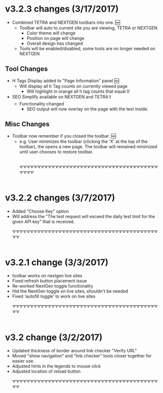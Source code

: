 # v3.2.3 changes (3/17/2017)
* Combined TETRA and NEXTGEN toolbars into one. :new:
  * Toolbar will auto to current site you are viewing, TETRA or NEXTGEN
    * Color theme will change
    * Position on page will change
    * Overall design has changed
  * Tools will be enabled/disabled, some tools are no longer needed on NEXTGEN
## Tool Changes
* H Tags Display added to "Page Information" panel :new:
  * Will display all h Tag counts on currently viewed page
    * Will highlight in orange all h tag counts that equal 0
* SEO Simplify available on NEXTGEN and TETRA :exclamation:
  * Functionality changed
    * SEO output will now overlay on the page with the text inside.
## Misc Changes
* Toolbar now remember if you closed the toolbar. :new:
  * e.g. User minimizes the toolbar (clicking the 'X' at the top of the toolbar), the opens a new page.  The toolbar will remained minimized until user chooses to restore toolbar.
 <br><br>  
:curly_loop::curly_loop::curly_loop::curly_loop::curly_loop::curly_loop::curly_loop::curly_loop::curly_loop::curly_loop::curly_loop::curly_loop::curly_loop::curly_loop::curly_loop::curly_loop::curly_loop::curly_loop::curly_loop::curly_loop::curly_loop::curly_loop::curly_loop::curly_loop::curly_loop::curly_loop::curly_loop::curly_loop::curly_loop::curly_loop::curly_loop::curly_loop::curly_loop::curly_loop::curly_loop::curly_loop::curly_loop::curly_loop::curly_loop::curly_loop::curly_loop::curly_loop::curly_loop:
<br><br>
# v3.2.2 changes (3/7/2017)
- Added "Choose Key" option
- Will address the "The test request will exceed the daily test limit for the given API key" that is received.
<br><br>
:curly_loop::curly_loop::curly_loop::curly_loop::curly_loop::curly_loop::curly_loop::curly_loop::curly_loop::curly_loop::curly_loop::curly_loop::curly_loop::curly_loop::curly_loop::curly_loop::curly_loop::curly_loop::curly_loop::curly_loop::curly_loop::curly_loop::curly_loop::curly_loop::curly_loop::curly_loop::curly_loop::curly_loop::curly_loop::curly_loop::curly_loop::curly_loop::curly_loop::curly_loop::curly_loop::curly_loop::curly_loop::curly_loop::curly_loop::curly_loop::curly_loop::curly_loop::curly_loop:
<br><br>
# v3.2.1 change (3/3/2017)
- toolbar works on nextgen live sites
- Fixed refresh button placement issue
- Re-worked NextGen toggle functionality
- Hid the NextGen toggle on live sites, shouldn't be needed
- Fixed 'autofill toggle' to work on live sites
<br><br>
:curly_loop::curly_loop::curly_loop::curly_loop::curly_loop::curly_loop::curly_loop::curly_loop::curly_loop::curly_loop::curly_loop::curly_loop::curly_loop::curly_loop::curly_loop::curly_loop::curly_loop::curly_loop::curly_loop::curly_loop::curly_loop::curly_loop::curly_loop::curly_loop::curly_loop::curly_loop::curly_loop::curly_loop::curly_loop::curly_loop::curly_loop::curly_loop::curly_loop::curly_loop::curly_loop::curly_loop::curly_loop::curly_loop::curly_loop::curly_loop::curly_loop::curly_loop::curly_loop:
<br><br>
# v3.2 change (3/2/2017)
- Updated thickness of border around link checker "Verify URL"
- Moved "show navigation" and "link checker" tools closer together for easier use.
- Adjusted hints in the legends to mouse click
- Adjusted location of reload button
<br><br>
:curly_loop::curly_loop::curly_loop::curly_loop::curly_loop::curly_loop::curly_loop::curly_loop::curly_loop::curly_loop::curly_loop::curly_loop::curly_loop::curly_loop::curly_loop::curly_loop::curly_loop::curly_loop::curly_loop::curly_loop::curly_loop::curly_loop::curly_loop::curly_loop::curly_loop::curly_loop::curly_loop::curly_loop::curly_loop::curly_loop::curly_loop::curly_loop::curly_loop::curly_loop::curly_loop::curly_loop::curly_loop::curly_loop::curly_loop::curly_loop::curly_loop::curly_loop::curly_loop:
